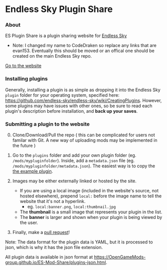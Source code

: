 # Endless Sky Plugin Share

### About
ES Plugin Share is a plugin sharing website for [Endless Sky](http://endless-sky.github.io/)

* Note: I changed my name to CodeDraken so replace any links that are evan153. Eventually this should be moved or an offical one should be created on the main Endless Sky repo.

[Go to the website](https://OpenGameMods-group.github.io/ES-Mod-Share/)

### Installing plugins
Generally, installing a plugin is as simple as dropping it into the Endless Sky `plugin` folder for your operating system, specified here: https://github.com/endless-sky/endless-sky/wiki/CreatingPlugins.
However, some plugins may have issues with other ones, so be sure to read each plugin's description before installation, and **back up your saves**.

### Submitting a plugin to the website
0. Clone/Download/Pull the repo ( this can be complicated for users not familar with Git. A new way of uploading mods may be implemented in the future )

1. Go to the `plugins` folder and add your own plugin folder (eg. `/mods/mypluginfolder`). Inside, add a `metadata.json` file (eg. `/mods/mypluginfolder/metadata.json`). The easiest way is to copy the [the example plugin](https://github.com/CodeDraken/ES-Mod-Share/tree/gh-pages/_plugins/mod-example-title).

2. Images may be either externally linked or hosted by the site.
    - If you are using a local image (included in the website's source, not hosted elsewhere), prepend `local:` before the image name to tell the website that it's not a hyperlink.
        - eg. `local:banner.png`, `local:thumbnail.jpg`
    - The **thumbnail** is a small image that represents your plugin in the list. 
    - The **banner** is larger and shown when your plugin is being viewed by the user.

3. Finally, make a [pull request](https://help.github.com/articles/creating-a-pull-request/)!

Note: The data format for the plugin data is YAML, but it is processed to json, which is why it has the json file extension.

All plugin data is available in json format at https://OpenGameMods-group.github.io/ES-Mod-Share/plugins-json.html.
